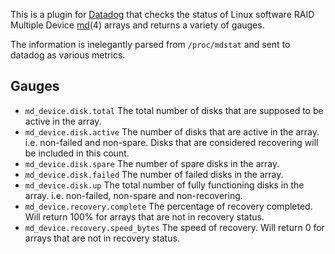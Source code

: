 This is a plugin for [Datadog](http://docs.datadoghq.com/guides/agent_checks/)
that checks the status of Linux software RAID Multiple Device
[md](http://linux.die.net/man/4/md)(4) arrays and returns a variety of gauges.

The information is inelegantly parsed from `/proc/mdstat` and sent to datadog
as various metrics.

## Gauges

 * `md_device.disk.total` The total number of disks that are supposed to be
   active in the array.
 * `md_device.disk.active` The number of disks that are active in the
   array.  i.e. non-failed and non-spare.  Disks that are considered recovering
   will be included in this count.
 * `md_device.disk.spare` The number of spare disks in the array.
 * `md_device.disk.failed` The number of failed disks in the array.
 * `md_device.disk.up` The total number of fully functioning disks in the
   array.  i.e. non-failed, non-spare and non-recovering.
 * `md_device.recovery.complete` The percentage of recovery completed.  Will
   return 100% for arrays that are not in recovery status.
 * `md_device.recovery.speed_bytes` The speed of recovery.  Will return 0 for
   arrays that are not in recovery status.
